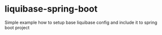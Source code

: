 # liquibase-spring-boot
Simple example how to setup base liquibase config and include it to spring boot project
